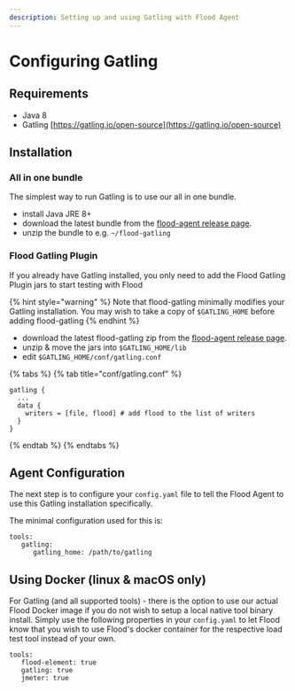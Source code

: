 ```yaml
---
description: Setting up and using Gatling with Flood Agent
---
```


# Configuring Gatling

## Requirements <a id="requirements"></a>

* Java 8
* Gatling [https://gatling.io/open-source](https://gatling.io/open-source)

## ‌Installation

### All in one bundle

The simplest way to run Gatling is to use our all in one bundle.

* install Java JRE 8+
* download the latest bundle from the [flood-agent release page](https://github.com/flood-io/flood-agent/releases/latest).
* unzip the bundle to e.g. `~/flood-gatling`

### Flood Gatling Plugin

If you already have Gatling installed, you only need to add the Flood Gatling Plugin jars to start testing with Flood

{% hint style="warning" %}
Note that flood-gatling minimally modifies your Gatling installation. You may wish to take a copy of `$GATLING_HOME` before adding flood-gatling
{% endhint %}

* download the latest flood-gatling zip from the [flood-agent release page](https://github.com/flood-io/flood-agent/releases/latest).
* unzip & move the jars into `$GATLING_HOME/lib`
* edit `$GATLING_HOME/conf/gatling.conf`

{% tabs %}
{% tab title="conf/gatling.conf" %}
```text
gatling {
  ...  
  data {
    writers = [file, flood] # add flood to the list of writers
  }
}
```
{% endtab %}
{% endtabs %}

## Agent Configuration <a id="agent-configuration"></a>

‌The next step is to configure your `config.yaml` file to tell the Flood Agent to use this Gatling installation specifically.

The minimal configuration used for this is:

```text
tools:  
   gatling:    
      gatling_home: /path/to/gatling
```

## Using Docker \(linux & macOS only\)

For Gatling \(and all supported tools\) - there is the option to use our actual Flood Docker image if you do not wish to setup a local native tool binary install. Simply use the following properties in your `config.yaml` to let Flood know that you wish to use Flood's docker container for the respective load test tool instead of your own.

```text
tools:    
   flood-element: true    
   gatling: true    
   jmeter: true
```

​

